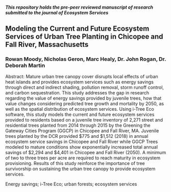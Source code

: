 ##### This repository holds the pre-peer reviewed manuscript of research submitted to the journal of Ecosystem Services

## Modeling the Current and Future Ecosystem Services of Urban Tree Planting in Chicopee and Fall River, Massachusetts
### Rowan Moody, Nicholas Geron, Marc Healy, Dr. John Rogan, Dr. Deborah Martin
Abstract: Mature urban tree canopy cover disrupts local effects of urban heat islands and
provides ecosystem services such as energy savings through direct and indirect
shading, pollution removal, storm runoff control, and carbon sequestration. This study
addresses the gap in research regarding the value of energy savings provided by
juvenile trees, how that value changes considering predicted tree growth and mortality
by 2050, as well as the spatial distribution of ecosystem services. Using i-Tree Eco
software, this study models the current and future ecosystem services provided to
residents based on a juvenile tree inventory of 2,271 street and residential trees
planted from 2014 through 2015 by the Greening the Gateway Cities Program (GGCP)
in Chicopee and Fall River, MA. Juvenile trees planted by the DCR provided $775 and
$1,512 (2018) in annual ecosystem service savings in Chicopee and Fall River while
GGCP Trees modeled to mature conditions show exponentially increased total annual
savings of $2,294 and $4,401 in Chicopee and Fall River (2050). A minimum of two to
three trees per acre are required to reach maturity in ecosystem provisioning. Results
of this study reinforce the importance of tree survivorship on sustaining the urban tree
canopy to provide ecosystem services.

Energy savings; i-Tree Eco; urban forests; ecosystem services
